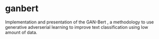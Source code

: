 # ganbert
Implementation and presentation of the GAN-Bert , a methodology to use generative adverserial learning to improve text classification using low amount of data.
